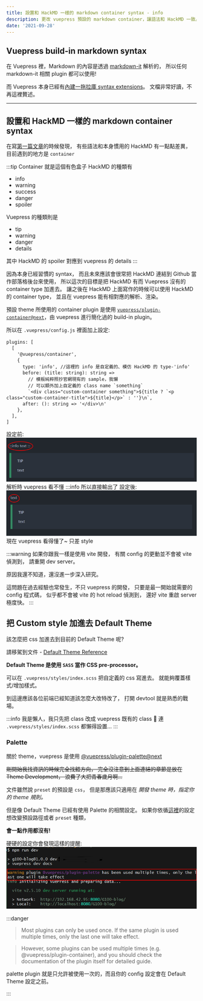 ```yaml
---
title: 設置和 HackMD 一樣的 markdown container syntax - info
description: 更改 vuepress 預設的 markdown container，讓語法和 HackMD 一致。
date: '2021-09-28'
---
```


## Vuepress build-in markdown syntax

在 Vuepress 裡，Markdown 的內容是透過 [markdown-it](https://github.com/markdown-it/markdown-it) 解析的，
所以任何 markdown-it 相關 plugin 都可以使用!

而 Vuepress 本身已經有[內建一拖拉庫 syntax extensions](https://v2.vuepress.vuejs.org/zh/guide/markdown.html)。
文檔非常好讀，不再這裡贅述。

---

## 設置和 HackMD 一樣的 markdown container syntax

在寫[第一篇文章](./init.md)的時候發現，
有些語法和本身慣用的 HackMD 有一點點差異，
目前遇到的地方是 `container`

:::tip Container 就是這個有色盒子
HackMD 的種類有

- info
- warning
- success
- danger
- spoiler

Vuepress 的種類則是

- tip
- warning
- danger
- details

其中 HackMD 的 spoiler 對應到 vuepress 的 details
:::

因為本身已經習慣的 syntax，
而且未來應該會很常把 HackMD 連結到 Github 當作部落格後台來使用，
所以這次的目標是把 HackMD 有而 Vuepress 沒有的 container type 加進去。
讓之後在 HackMD 上面寫作的時候可以使用 HackMD 的 container type，
並且在 vuepress 能有相對應的解析、渲染。

預設 theme 所使用的 container plugin 是使用 [`vuepress/plugin-container@next`](https://v2.vuepress.vuejs.org/zh/reference/plugin/container.html)，由 vuepress 進行簡化過的 build-in plugin。

所以在 `.vuepress/config.js` 裡面加上設定:

```javascript{5-8}
plugins: [
  [
    '@vuepress/container',
    {
      type: 'info', //這裡的 info 是自定義的、模仿 HackMD 的 type-'info'
      before: (title: string): string =>
        // 模板純粹照抄官網現有的 sample，我懶
        // 可以額外加上自定義的 class name `something`
        `<div class="custom-container something">${title ? `<p class="custom-container-title">${title}</p>` : ''}\n`,
      after: (): string => '</div>\n'
    },
  ],
]
```

設定前:
![before setting](./images/container-1.jpg)
解析時 vuepress 看不懂 :::info 所以直接輸出了
設定後:
![after setting](./images/container-2.jpg)
現在 vuepress 看得懂了~ 只差 style

:::warning
如果你跟我一樣是使用 vite 開發，
有關 config 的更動並不會被 vite 偵測到，
請重開 dev server。

原因我還不知道，還沒進一步深入研究。

這問題在過去經驗也常發生，不只 vuepress 的開發，
只要是最一開始就需要的 config 程式碼，
似乎都不會被 vite 的 hot reload 偵測到，
還好 vite 重啟 server 極度快。
:::

## 把 Custom style 加進去 Default Theme

該怎麼把 css 加進去到目前的 Default Theme 呢?

請移駕到文件 - [Default Theme Reference](https://v2.vuepress.vuejs.org/reference/default-theme/styles.html)

**Default Theme 是使用 `SASS` 當作 CSS pre-processor。**

可以在 `.vuepress/styles/index.scss` 把自定義的 css 寫進去。
就能夠覆蓋樣式/增加樣式。

到這邊應該各位前端已經知道該怎麼大改特改了，
打開 devtool 就是熟悉的戰場。

:::info
我是懶人，我只先把 class 改成 vuepress 既有的 class :koala:
連 `.vuepress/styles/index.scss` 都懶得設置...
:::

### Palette

關於 theme，vuepress 是使用 [@vuepress/plugin-palette@next](https://v2.vuepress.vuejs.org/reference/plugin/palette.html)

~~剛開始我找資訊的時候完全找錯方向，
完全沒注意到上面連結的章節是放在 Theme Development，
浪費了大把青春歲月啊...~~

文件雖然說 `preset` 的預設是 `css`，
但是那應該只適用在 _開發 theme 時，指定你的 theme 規則。_

但是像 Default Theme 已經有使用 Palette 的相關設定。
如果你依循[這裡](https://v2.vuepress.vuejs.org/reference/plugin/palette.html#preset)的設定想改變預設路徑或者 `preset` 種類，

**會一點作用都沒有!**

硬硬的設定你會發現這樣的提醒:
![palette-warning](./images/palette-multiple.jpg)

:::danger

> Most plugins can only be used once. If the same plugin is used multiple times, only the last one will take effect.

> However, some plugins can be used multiple times (e.g. @vuepress/plugin-container), and you should check the documentation of the plugin itself for detailed guide.

palette plugin 就是只允許被使用一次的，而且你的 config 設定會在 Default Theme 設定之前。

:::
